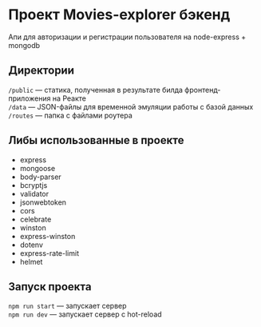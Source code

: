 # Проект Movies-explorer бэкенд

Апи для авторизации и регистрации пользователя на node-express + mongodb

## Директории

`/public` — статика, полученная в результате билда фронтенд-приложения на Реакте  
`/data` — JSON-файлы для временной эмуляции работы с базой данных  
`/routes` — папка с файлами роутера

## Либы использованные в проекте

* express
* mongoose
* body-parser
* bcryptjs
* validator
* jsonwebtoken
* cors
* celebrate
* winston
* express-winston
* dotenv
* express-rate-limit
* helmet

## Запуск проекта

`npm run start` — запускает сервер   
`npm run dev` — запускает сервер с hot-reload
